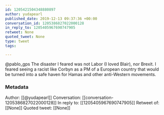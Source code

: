 ```yaml
---
id: 1205421504348880897
author: yudapearl
published_date: 2019-12-13 09:37:36 +00:00
conversation_id: 1205386827022000128
in_reply_to: 1205405967690747905
retweet: None
quoted_tweet: None
type: tweet
tags:

---
```


@pablo_gps The disaster I feared was not Labor (I loved Blair), nor Brexit. I feared seeing a racist like Corbyn as a PM of a European country that would be turned into a safe haven for Hamas and other anti-Western movements.

### Metadata

Author: [[@yudapearl]]
Conversation: [[conversation-1205386827022000128]]
In reply to: [[1205405967690747905]]
Retweet of: [[None]]
Quoted tweet: [[None]]
